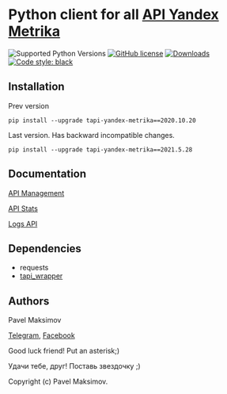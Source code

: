 # Python client for all [API Yandex Metrika](https://yandex.ru/dev/metrika/doc/api2/concept/about-docpage/)

![Supported Python Versions](https://img.shields.io/static/v1?label=python&message=>=3.5&color=red)
[![GitHub license](https://img.shields.io/badge/license-MIT-blue.svg)](https://raw.githubusercontent.com/vintasoftware/tapioca-wrapper/master/LICENSE)
[![Downloads](https://pepy.tech/badge/tapi-yandex-metrika)](https://pepy.tech/project/tapi-yandex-metrika)
<a href="https://github.com/psf/black"><img alt="Code style: black" src="https://img.shields.io/badge/code%20style-black-000000.svg"></a>

## Installation

Prev version

    pip install --upgrade tapi-yandex-metrika==2020.10.20

Last version. Has backward incompatible changes.

    pip install --upgrade tapi-yandex-metrika==2021.5.28

## Documentation

[API Management](https://github.com/pavelmaksimov/tapi-yandex-metrika/blob/master/docs/management.md)

[API Stats](https://github.com/pavelmaksimov/tapi-yandex-metrika/blob/master/docs/stats.md)

[Logs API](https://github.com/pavelmaksimov/tapi-yandex-metrika/blob/master/docs/logsapi.md)

## Dependencies
- requests
- [tapi_wrapper](https://github.com/pavelmaksimov/tapi-wrapper)

## Authors
Pavel Maksimov

[Telegram](https://t.me/pavel_maksimow),
[Facebook](https://www.facebook.com/pavel.maksimow)

Good luck friend! Put an asterisk;)

Удачи тебе, друг! Поставь звездочку ;)

Copyright (c) Pavel Maksimov.
